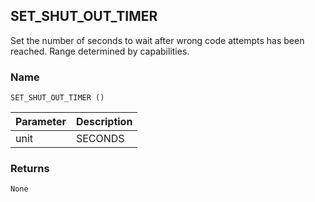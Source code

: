 ## SET\_SHUT\_OUT\_TIMER

Set the number of seconds to wait after wrong code attempts has been reached. Range determined by capabilities.


### Name

`SET_SHUT_OUT_TIMER ()`


| Parameter | Description |
| --------- | ----------- |
| unit      | SECONDS     |



### Returns

`None`

